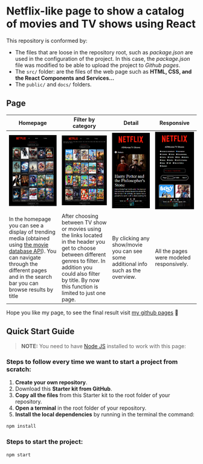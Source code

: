 # Netflix-like page to show a catalog of movies and TV shows using React

This repository is conformed by:

- The files that are loose in the repository root, such as _package.json_ are used in the configuration of the project. In this case, the _package.json_ file was modified to be able to upload the project to _Github pages_.
- The `src/` folder: are the files of the web page such as **HTML, CSS, and the React Components and Services...**
- The `public/` and `docs/` folders.

## Page

| Homepage                                                                                                                                                                                                                           | Filter by category                                                                                                                                                                                                                 | Detail                                                                                                                       | Responsive                                                                                                                       |
| ---------------------------------------------------------------------------------------------------------------------------------------------------------------------------------------------------------------------------------- | ---------------------------------------------------------------------------------------------------------------------------------------------------------------------------------------------------------------------------------- | ---------------------------------------------------------------------------------------------------------------------------- | -------------------------------------------------------------------------------------------------------------------------------- |
| <img src="./public/pageThumbnail1.png" alt="Preview home"  position="left" style="margin-right: 10px; width: 450px" />                                                                                                             | <img src="./public/pageThumbnail2.png"  alt="Genres detail" position="right"  style="margin-right: 10px;width: 450px" />                                                                                                           | <img src="./public/detailThumbnailResp.PNG"  alt="Details page" position="right"  style="margin-right: 10px;width: 450px" /> | <img src="./public/pageThumbnailResponsive.PNG"  alt="Details page" position="right"  style="margin-right: 10px;width: 450px" /> |
| In the homepage you can see a display of trending media (obtained using [the movie database API](https://www.themoviedb.org/)). You can navigate through the different pages and in the search bar you can browse results by title | After choosing between TV show or movies using the links located in the header you get to choose between different genres to filter. In addition you could also filter by title. By now this function is limited to just one page. | By clicking any show/movie you can see some additional info such as the overview.                                            | All the pages were modeled responsively.                                                                                         |

Hope you like my page, to see the final result visit [my github pages](https://andreaaguado.github.io/netflix/) 🤗

## Quick Start Guide

> **NOTE:** You need to have [Node JS](https://nodejs.org/) installed to work with this page:

### Steps to follow every time we want to start a project from scratch:

1. **Create your own repository**.
1. Download this **Starter kit from GitHub**.
1. **Copy all the files** from this Starter kit to the root folder of your repository.
1. **Open a terminal** in the root folder of your repository.
1. **Install the local dependencies** by running in the terminal the command:

```bash
npm install
```

### Steps to start the project:

```bash
npm start
```
